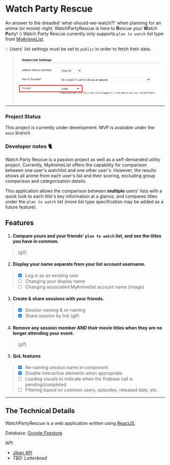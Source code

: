 
# Watch Party Rescue 

An answer to the dreaded 'what-should-we-watch?!' when planning for an anime (or movie) night. WatchPartyRescue is here to **R**escue your **W**atch **P**arty! :)
Watch Party Rescue currently only supports `plan to watch` list type from [MyAnimeList](https://myanimelist.net/).

💡 Users' list settings must be set to `public` in order to fetch their data.  
> ![Public list settings](/documentation/mal_list_public.png)
***
### Project Status
This project is currently under development. MVP is available under the `main` branch

### Developer notes 🐈
Watch Party Rescue is a passion project as well as a self-demanded utility project. Currently, MyAnimeList offers the capability for comparison between one user's watchlist and one other user's. However, the results shows all anime from each user's list and their scoring, excluding group comparison and categorization details. 

This application allows the comparison between **multiple** users' lists with a quick look to each title's key information at a glance, and compares titles under the `plan to watch` list (more list type specification may be added as a future feature). 


## Features

1. #### Compare yours and your friends' `plan to watch` list, and see the titles you have in common. 
> (gif)

2. #### Display your name separate from your list account username.
> - [x] Log in as an existing user
> - [ ] Changing your display name
> - [ ] Changing associated MyAnimelist account name 
>  (image)

3. #### Create & share sessions with your friends.
> - [x] Session naming & re-naming
> - [x] Share session by link
>  (gif)

4. #### Remove any session member AND their movie titles when they are no longer attending your event.  
>  (gif)

5. #### QoL features 
> - [x] Re-naming session name in component
> - [x] Disable interactive elements when appropriate 
> - [ ] Loading visuals to indicate when the firebase call is pending/completed
> - [ ] Filtering based on common users, episodes, released date, etc.

***

## The Technical Details

WatchPartyRescue is a web application written using [ReactJS](https://reactjs.org/).

Database: [Google Firestore](https://firebase.google.com/products/firestore)

API: 
- [Jikan API](https://jikan.moe/)
- *TBD: Letterboxd*


